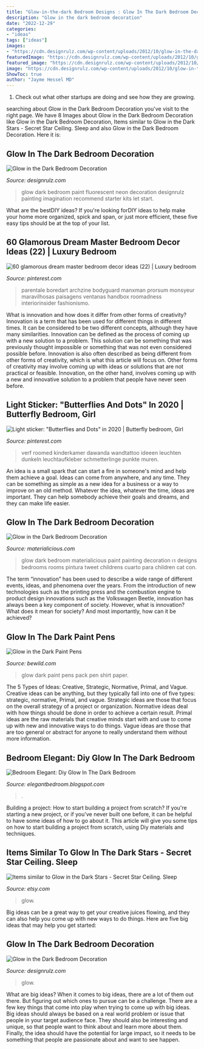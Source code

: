 ```yaml
---
title: "Glow-in-the-dark Bedroom Designs : Glow In The Dark Bedroom Decoration"
description: "Glow in the dark bedroom decoration"
date: "2022-12-29"
categories:
- "ideas"
tags: ["ideas"]
images:
- "https://cdn.designrulz.com/wp-content/uploads/2012/10/glow-in-the-dark-4.jpg"
featuredImage: "https://cdn.designrulz.com/wp-content/uploads/2012/10/glow-in-the-dark-8.jpg"
featured_image: "https://cdn.designrulz.com/wp-content/uploads/2012/10/glow-in-the-dark-8.jpg"
image: "https://cdn.designrulz.com/wp-content/uploads/2012/10/glow-in-the-dark-4.jpg"
ShowToc: true
author: "Jayme Hessel MD"
---
```



1. Check out what other startups are doing and see how they are growing.

	

		
searching about Glow in the Dark Bedroom Decoration you've visit to the right page. We have 8 Images about Glow in the Dark Bedroom Decoration like Glow in the Dark Bedroom Decoration, Items similar to Glow in the Dark Stars - Secret Star Ceiling. Sleep and also Glow in the Dark Bedroom Decoration. Here it is:
		
    
## Glow In The Dark Bedroom Decoration

<img loading=lazy src="https://cdn.designrulz.com/wp-content/uploads/2012/10/glow-in-the-dark-4.jpg" onerror="this.onerror=null;this.src='https://tse2.mm.bing.net/th?id=OIP.WZSUd4znBoC5dIothrCh_QHaOj&amp;pid=15.1';" alt="Glow in the Dark Bedroom Decoration">

_Source: designrulz.com_

>glow dark bedroom paint fluorescent neon decoration designrulz painting imagination recommend starter kits let start. 

	

What are the bestDIY ideas?
If you're looking forDIY ideas to help make your home more organized, spick and span, or just more efficient, these five easy tips should be at the top of your list.

    
## 60 Glamorous Dream Master Bedroom Decor Ideas (22) | Luxury Bedroom

<img loading=lazy src="https://i.pinimg.com/originals/b0/23/10/b02310905ff150a891dfa260c7a6396a.jpg" onerror="this.onerror=null;this.src='https://tse3.mm.bing.net/th?id=OIP.jaRDImOaB08SVFgmoABWQgHaLH&amp;pid=15.1';" alt="60 glamorous dream master bedroom decor ideas (22) | Luxury bedroom">

_Source: pinterest.com_

>parentale boredart archzine bodyguard manxman prorsum monsyeur maravilhosas paisagens ventanas handbox roomadness interiorinsider fashionismo. 

	

What is innovation and how does it differ from other forms of creativity?
Innovation is a term that has been used for different things in different times. It can be considered to be two different concepts, although they have many similarities. Innovation can be defined as the process of coming up with a new solution to a problem. This solution can be something that was previously thought impossible or something that was not even considered possible before. Innovation is also often described as being different from other forms of creativity, which is what this article will focus on. Other forms of creativity may involve coming up with ideas or solutions that are not practical or feasible. Innovation, on the other hand, involves coming up with a new and innovative solution to a problem that people have never seen before.

    
## Light Sticker: &quot;Butterflies And Dots&quot; In 2020 | Butterfly Bedroom, Girl

<img loading=lazy src="https://i.pinimg.com/736x/aa/c1/e8/aac1e8f93925a1053db0d094bf3fa424.jpg" onerror="this.onerror=null;this.src='https://tse1.mm.bing.net/th?id=OIP.RCQeIH4CwMv2KdESAp_jxQHaHa&amp;pid=15.1';" alt="Light sticker: &quot;Butterflies and Dots&quot; in 2020 | Butterfly bedroom, Girl">

_Source: pinterest.com_

>verf roomed kinderkamer dawanda wandtattoo ideeen leuchten dunkeln leuchtaufkleber schmetterlinge punkte muren. 

	

An idea is a small spark that can start a fire in someone's mind and help them achieve a goal. Ideas can come from anywhere, and any time. They can be something as simple as a new idea for a business or a way to improve on an old method. Whatever the idea, whatever the time, ideas are important. They can help somebody achieve their goals and dreams, and they can make life easier.

    
## Glow In The Dark Bedroom Decoration

<img loading=lazy src="http://mat2.materialicious.com/images/glow-in-the-dark-bedroom-decoration-o.jpg" onerror="this.onerror=null;this.src='https://tse4.mm.bing.net/th?id=OIP.kIwT0YU5ewU1NulZaVw2cQHaLJ&amp;pid=15.1';" alt="Glow in the Dark Bedroom Decoration">

_Source: materialicious.com_

>glow dark bedroom materialicious paint painting decoration เร designs bedrooms rooms pintura tweet childrens cuarto para children cat con. 

	

The term “innovation” has been used to describe a wide range of different events, ideas, and phenomena over the years. From the introduction of new technologies such as the printing press and the combustion engine to product design innovations such as the Volkswagen Beetle, innovation has always been a key component of society. However, what is innovation? What does it mean for society? And most importantly, how can it be achieved?

    
## Glow In The Dark Paint Pens

<img loading=lazy src="https://sep.yimg.com/ay/villagestreetwear/glow-in-the-dark-paint-pens-17.jpg" onerror="this.onerror=null;this.src='https://tse2.mm.bing.net/th?id=OIP.lS9bSF8mivZOx9jWKhX7GAHaJ4&amp;pid=15.1';" alt="Glow in the Dark Paint Pens">

_Source: bewild.com_

>glow dark paint pens pack pen shirt paper. 

	

The 5 Types of Ideas: Creative, Strategic, Normative, Primal, and Vague.
Creative ideas can be anything, but they typically fall into one of five types: strategic, normative, Primal, and vague. 
Strategic ideas are those that focus on the overall strategy of a project or organization. Normative ideas deal with how things should be done in order to achieve a certain result. Primal ideas are the raw materials that creative minds start with and use to come up with new and innovative ways to do things. Vague ideas are those that are too general or abstract for anyone to really understand them without more information.

    
## Bedroom Elegant: Diy Glow In The Dark Bedroom

<img loading=lazy src="https://lh3.googleusercontent.com/proxy/m1E1fndlHGUOCKQ7iGA-ddBfCd8bdORcLSqjv7Wx-s8GUvdr66MZONjLQqNoCKEvb3vzlIyGu6_U4s5k88QeqlTKDJb2L57yA2aG_FbpIaRpRe1loskUG3wd8fw_=w1200-h630-p-k-no-nu" onerror="this.onerror=null;this.src='https://tse4.mm.bing.net/th?id=OIP.NylFN_PD9ThK_cDkuKJEGAHaEf&amp;pid=15.1';" alt="Bedroom Elegant: Diy Glow In The Dark Bedroom">

_Source: elegantbedroom.blogspot.com_

>. 

	

Building a project: How to start building a project from scratch?
If you're starting a new project, or if you've never built one before, it can be helpful to have some ideas of how to go about it. This article will give you some tips on how to start building a project from scratch, using Diy materials and techniques.

    
## Items Similar To Glow In The Dark Stars - Secret Star Ceiling. Sleep

<img loading=lazy src="https://img0.etsystatic.com/012/0/7354894/il_570xN.446909126_7mux.jpg" onerror="this.onerror=null;this.src='https://tse3.mm.bing.net/th?id=OIP.QtVUk3w4WmKeFXn9HAQZjgHaFm&amp;pid=15.1';" alt="Items similar to Glow in the Dark Stars - Secret Star Ceiling. Sleep">

_Source: etsy.com_

>glow. 

	

Big ideas can be a great way to get your creative juices flowing, and they can also help you come up with new ways to do things. Here are five big ideas that may help you get started: 

    
## Glow In The Dark Bedroom Decoration

<img loading=lazy src="https://cdn.designrulz.com/wp-content/uploads/2012/10/glow-in-the-dark-8.jpg" onerror="this.onerror=null;this.src='https://tse4.mm.bing.net/th?id=OIP.zKCj2V5BVzYNv6Cw0gUIBQHaDU&amp;pid=15.1';" alt="Glow in the Dark Bedroom Decoration">

_Source: designrulz.com_

>glow. 

	

What are big ideas?
When it comes to big ideas, there are a lot of them out there. But figuring out which ones to pursue can be a challenge. There are a few key things that come into play when trying to come up with big ideas. 
Big ideas should always be based on a real world problem or issue that people in your target audience face. They should also be interesting and unique, so that people want to think about and learn more about them. Finally, the idea should have the potential for large impact, so it needs to be something that people are passionate about and want to see happen.

